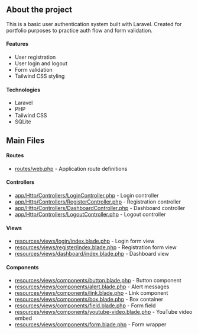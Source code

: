 ## About the project

This is a basic user authentication system built with Laravel. Created for portfolio purposes to practice auth flow and form validation.

#### Features

- User registration  
- User login and logout  
- Form validation  
- Tailwind CSS styling  

#### Technologies

- Laravel  
- PHP  
- Tailwind CSS  
- SQLite  

## Main Files

#### Routes

- [routes/web.php](routes/web.php) - Application route definitions

#### Controllers

- [app/Http/Controllers/LoginController.php](app/Http/Controllers/LoginController.php) - Login controller  
- [app/Http/Controllers/RegisterController.php](app/Http/Controllers/RegisterController.php) - Registration controller  
- [app/Http/Controllers/DashboardController.php](app/Http/Controllers/DashboardController.php) - Dashboard controller  
- [app/Http/Controllers/LogoutController.php](app/Http/Controllers/LogoutController.php) - Logout controller  

#### Views

- [resources/views/login/index.blade.php](resources/views/login/index.blade.php) - Login form view  
- [resources/views/register/index.blade.php](resources/views/register/index.blade.php) - Registration form view  
- [resources/views/dashboard/index.blade.php](resources/views/dashboard/index.blade.php) - Dashboard view  

#### Components

- [resources/views/components/button.blade.php](resources/views/components/button.blade.php) - Button component  
- [resources/views/components/alert.blade.php](resources/views/components/alert.blade.php) - Alert messages  
- [resources/views/components/link.blade.php](resources/views/components/link.blade.php) - Link component  
- [resources/views/components/box.blade.php](resources/views/components/box.blade.php) - Box container  
- [resources/views/components/field.blade.php](resources/views/components/field.blade.php) - Form field  
- [resources/views/components/youtube-video.blade.php](resources/views/components/youtube-video.blade.php) - YouTube video embed  
- [resources/views/components/form.blade.php](resources/views/components/form.blade.php) - Form wrapper  